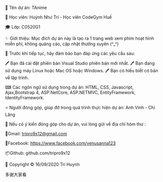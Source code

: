 🚀 Tên dự án: TAnime

👤 Học viên: Huỳnh Như Trí - Học viên CodeGym Huế

🎓 Lớp:  C0520G1

✨ Giới thiệu: Mục đích dự án này là tạo ra 1 trang web xem phim hoạt hình miễn phí, không quảng cáo, cập nhật thường xuyên (^_^)

🤝 Trước khi tiếp tục, hãy đảm bảo bạn đáp ứng các yêu cầu sau:

🖊 Bạn đã cài đặt phiên bản Visual Studio phiên bản mới nhất.
🖊 Bạn đang sử dụng máy Linux hoặc Mac OS hoặc Windows.
🖊 Bạn có hiểu biết cơ bản về lập trình.

⌨ Các ngôn ngữ sử dụng trong dự án:
HTML, CSS, Javascript, Ajax,Bootstrap 4, ASP.NetCore, ASP.NETMVC, EntityFramework, IdentityFramework.

⭐️ Người đóng góp, giúp đỡ trong quá trình thực hiện dự án: Anh Vinh - Chi Lăng

👨 Nếu có ý kiến đóng góp cho dự án, vui lòng gửi về địa chỉ hòm thư :

📮Gmail: tripro9x12@gmail.com

📘Facebook: https://www.facebook.com/venusanna123

📦Github: github.com/tripro9x12

📝 Copyright © 16/09/2020 Tri Huynh

多谢大家看
